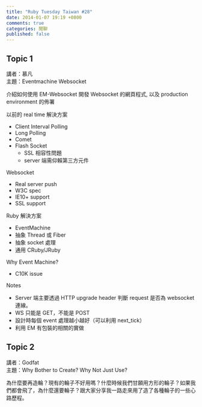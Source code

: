 ```yaml
---
title: "Ruby Tuesday Taiwan #28"
date: 2014-01-07 19:19 +0800
comments: true
categories: 閒聊
published: false
---
```


## Topic 1

講者：慕凡  
主題：Eventmachine Websocket

介紹如何使用 EM-Websocket 開發 Websocket 的網頁程式, 以及 production environment 的佈署

以前的 real time 解決方案

*   Client Interval Polling
*   Long Polling
*   Comet
*   Flash Socket
    *   SSL 相容性問題
    *   server 端需仰賴第三方元件

Websocket

*   Real server push
*   W3C spec
*   IE10+ support
*   SSL support

Ruby 解決方案

*   EventMachine
*   抽象 Thread 或 Fiber
*   抽象 socket 處理
*   通用 CRuby/JRuby

Why Event Machine?

*   C10K issue

Notes

*   Server 端主要透過 HTTP upgrade header 判斷 request 是否為 websocket 連線。
*   WS 只能是 GET，不能是 POST
*   設計時每個 event 處理越小越好（可以利用 next_tick）
*   利用 EM 有包裝的相關的實做

## Topic 2

講者：Godfat  
主題：Why Bother to Create? Why Not Just Use?

為什麼要再造輪？現有的輪子不好用嗎？什麼時候我們甘願用方形的輪子？如果我們都會飛了，為什麼還要輪子？跟大家分享我一路走來用了造了各種輪子的一些心路歷程。












